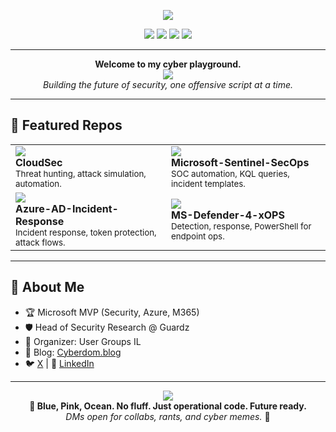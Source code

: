 <!-- README.md for eshlomo1 -->

<p align="center">
  <img src="https://capsule-render.vercel.app/api?type=wave&color=00bfff,ff69b4,1e90ff&height=200&section=header&text=Elli%20Shlomo%20%7C%20eshlomo1&fontSize=50&fontAlign=50&fontColor=ffffff" />
</p>

<p align="center">
  <img src="https://img.shields.io/badge/Microsoft%20MVP-blue?style=for-the-badge&logo=microsoft" />
  <img src="https://img.shields.io/badge/Red%20Team-pink?style=for-the-badge&logo=hackthebox" />
  <img src="https://img.shields.io/badge/Cloud%20Security-ocean-00bfff?style=for-the-badge&logo=azuredevops" />
  <img src="https://img.shields.io/badge/DFIR-Future%20Ready-1e90ff?style=for-the-badge&logo=powerbi" />
</p>

---

<p align="center">
  <b>Welcome to my cyber playground.</b><br>
  <img src="https://readme-typing-svg.demolab.com?font=Fira+Code&size=22&pause=1000&color=00BFFF&center=true&vCenter=true&width=435&lines=Threat+Hunter;Cloud+Breaker;DFIR+Automator;Red+Team+Ops;Signal+Over+Noise" />
  <br>
  <i>Building the future of security, one offensive script at a time.</i>
</p>

---

## 🚀 Featured Repos

<table>
  <tr>
    <td>
      <a href="https://github.com/eshlomo1/CloudSec">
        <img src="https://img.shields.io/badge/CloudSec-Offensive%20%26%20Defensive-00bfff?style=for-the-badge" />
      </a>
      <br>
      <b>CloudSec</b><br>
      <sub>Threat hunting, attack simulation, automation.</sub>
    </td>
    <td>
      <a href="https://github.com/eshlomo1/Microsoft-Sentinel-SecOps">
        <img src="https://img.shields.io/badge/Sentinel-SOC%20Automation-ff69b4?style=for-the-badge" />
      </a>
      <br>
      <b>Microsoft-Sentinel-SecOps</b><br>
      <sub>SOC automation, KQL queries, incident templates.</sub>
    </td>
  </tr>
  <tr>
    <td>
      <a href="https://github.com/eshlomo1/Azure-AD-Incident-Response">
        <img src="https://img.shields.io/badge/Azure%20AD-IR%20%26%20Token%20Abuse-1e90ff?style=for-the-badge" />
      </a>
      <br>
      <b>Azure-AD-Incident-Response</b><br>
      <sub>Incident response, token protection, attack flows.</sub>
    </td>
    <td>
      <a href="https://github.com/eshlomo1/MS-Defender-4-xOPS">
        <img src="https://img.shields.io/badge/Defender-PowerShell%20Ops-00ced1?style=for-the-badge" />
      </a>
      <br>
      <b>MS-Defender-4-xOPS</b><br>
      <sub>Detection, response, PowerShell for endpoint ops.</sub>
    </td>
  </tr>
</table>

---

## 👾 About Me

- 🏆 Microsoft MVP (Security, Azure, M365)
- 🛡️ Head of Security Research @ Guardz
- 🎤 Organizer: User Groups IL
- 📝 Blog: [Cyberdom.blog](https://cyberdom.blog/)
- 🐦 [X](https://x.com/ellishlomo) | 💼 [LinkedIn](https://linkedin.com/in/elishlomo)

---

<p align="center">
  <img src="https://capsule-render.vercel.app/api?type=wave&color=ff69b4,00bfff,1e90ff&height=100&section=footer" />
  <br>
  <b>🌊 Blue, Pink, Ocean. No fluff. Just operational code. Future ready.</b><br>
  <i>DMs open for collabs, rants, and cyber memes.</i> 🦄
</p>
